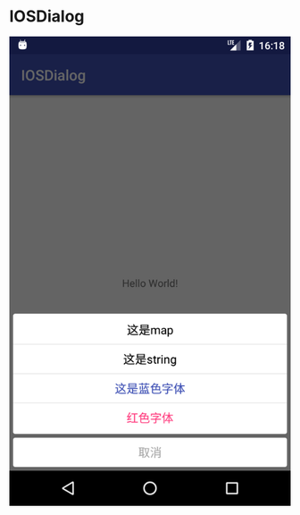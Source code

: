 # IOSDialog
![](https://github.com/lisen87/IOSDialog/blob/master/screenshots/Screenshot_1508314733.png)
